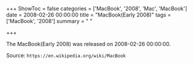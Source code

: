 +++
ShowToc = false
categories = ['MacBook', '2008', 'Mac', 'MacBook']
date = 2008-02-26 00:00:00
title = "MacBook(Early 2008)"
tags = ['MacBook', '2008']
summary = " "

+++

The MacBook(Early 2008) was released on 2008-02-26 00:00:00.

Source: `https://en.wikipedia.org/wiki/MacBook`


